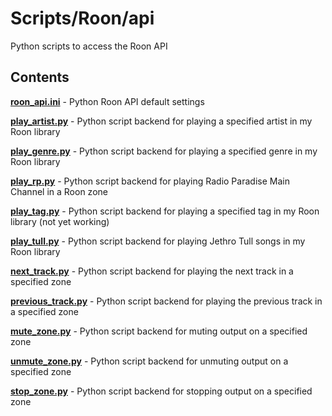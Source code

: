Scripts/Roon/api
================

Python scripts to access the Roon API

Contents
--------

[**roon_api.ini**](Roon/api/roon_api.ini) - Python Roon API default settings

[**play_artist.py**](Roon/api/play_artist.py) - Python script backend for playing a specified artist in my Roon library

[**play_genre.py**](Roon/api/play_genre.py) - Python script backend for playing a specified genre in my Roon library

[**play_rp.py**](Roon/api/play_rp.py) - Python script backend for playing Radio Paradise Main Channel in a Roon zone

[**play_tag.py**](Roon/api/play_tag.py) - Python script backend for playing a specified tag in my Roon library (not yet working)

[**play_tull.py**](Roon/api/play_tull.py) - Python script backend for playing Jethro Tull songs in my Roon library

[**next_track.py**](Roon/api/next_track.py) - Python script backend for playing the next track in a specified zone

[**previous_track.py**](Roon/api/previous_track.py) - Python script backend for playing the previous track in a specified zone

[**mute_zone.py**](Roon/api/mute_zone.py) - Python script backend for muting output on a specified zone

[**unmute_zone.py**](Roon/api/unmute_zone.py) - Python script backend for unmuting output on a specified zone

[**stop_zone.py**](Roon/api/stop_zone.py) - Python script backend for stopping output on a specified zone
